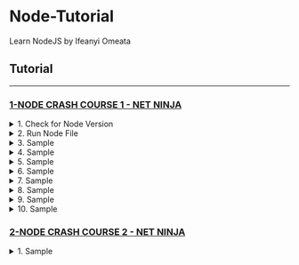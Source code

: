 # Node-Tutorial
Learn NodeJS by Ifeanyi Omeata

## Tutorial

---

### [1-NODE CRASH COURSE 1 - NET NINJA](#)

<details>
  <summary>1. Check for Node Version</summary>

```Javascript
node -v
```

</details>

<details>
  <summary>2. Run Node File</summary>

```Javascript
node index.js
```

</details>

<details>
  <summary>3. Sample</summary>

```Javascript

```

```Javascript

```

```Javascript

```

</details>

<details>
  <summary>4. Sample</summary>

```Javascript

```

```Javascript

```

```Javascript

```

</details>

<details>
  <summary>5. Sample</summary>

```Javascript

```

```Javascript

```

```Javascript

```

</details>

<details>
  <summary>6. Sample</summary>

```Javascript

```

```Javascript

```

```Javascript

```

</details>

<details>
  <summary>7. Sample</summary>

```Javascript

```

```Javascript

```

```Javascript

```

</details>

<details>
  <summary>8. Sample</summary>

```Javascript

```

```Javascript

```

```Javascript

```

</details>

<details>
  <summary>9. Sample</summary>

```Javascript

```

```Javascript

```

```Javascript

```

</details>

<details>
  <summary>10. Sample</summary>

```Javascript

```

```Javascript

```

```Javascript

```

</details>


### [2-NODE CRASH COURSE 2 - NET NINJA](#)

<details>
  <summary>1. Sample</summary>

```Javascript

```

```Javascript

```

```Javascript

```

```Javascript

```

</details>
